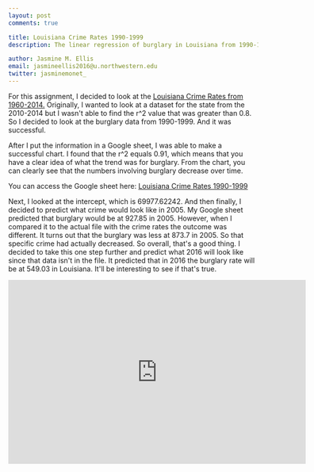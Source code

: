 ```yaml
---
layout: post
comments: true

title: Louisiana Crime Rates 1990-1999
description: The linear regression of burglary in Louisiana from 1990-1999.

author: Jasmine M. Ellis
email: jasmineellis2016@u.northwestern.edu
twitter: jasminemonet_
---
```

For this assignment, I decided to look at the <a href= "http://www.disastercenter.com/crime/lacrime.htm"> Louisiana Crime Rates from 1960-2014.</a> Originally, I wanted to look at a dataset for the state from the 2010-2014 but I wasn't able to find the r^2 value that was greater than 0.8. So I decided to look at the burglary data from 1990-1999. And it was successful.

After I put the information in a Google sheet, I was able to make a successful chart. I found that the r^2 equals 0.91, which means that you have a clear idea of what the trend was for burglary. From the chart, you can clearly see that the numbers involving burglary decrease over time. 

You can access the Google sheet here: <a href= "https://docs.google.com/spreadsheets/d/1cBpxsAambatf_aIX7_E4F8uY_kfGVJ9DF-NoFEGsPGU/edit#gid=0">Louisiana Crime Rates 1990-1999</a>

Next, I looked at the intercept, which is 69977.62242. And then finally, I decided to predict what crime would look like in 2005. My Google sheet predicted that burglary would be at 927.85 in 2005. However, when I compared it to the actual file with the crime rates the outcome was different. It turns out that the burglary was less at 873.7 in 2005. So that specific crime had actually decreased. So overall, that's a good thing. I decided to take this one step further and predict what 2016 will look like since that data isn't in the file. It predicted that in 2016 the burglary rate will be at 549.03 in Louisiana. It'll be interesting to see if that's true.

<iframe width="600" height="371" seamless frameborder="0" scrolling="no" src="https://docs.google.com/spreadsheets/d/1cBpxsAambatf_aIX7_E4F8uY_kfGVJ9DF-NoFEGsPGU/pubchart?oid=1922919232&amp;format=interactive"></iframe>

